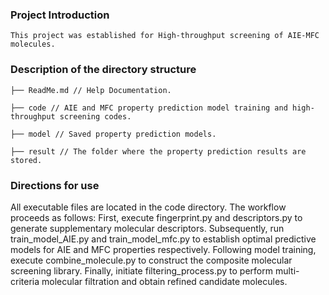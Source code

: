### Project Introduction
    This project was established for High-throughput screening of AIE-MFC molecules.
 
### Description of the directory structure
    ├── ReadMe.md // Help Documentation.
    
    ├── code // AIE and MFC property prediction model training and high-throughput screening codes.
    
    ├── model // Saved property prediction models.
    
    ├── result // The folder where the property prediction results are stored.
    
### Directions for use
   All executable files are located in the code directory. The workflow proceeds as follows: First, execute fingerprint.py and descriptors.py to generate supplementary molecular descriptors. Subsequently, run train_model_AIE.py and train_model_mfc.py to establish optimal predictive models for AIE and MFC properties respectively. Following model training, execute combine_molecule.py to construct the composite molecular screening library. Finally, initiate filtering_process.py to perform multi-criteria molecular filtration and obtain refined candidate molecules.
 
